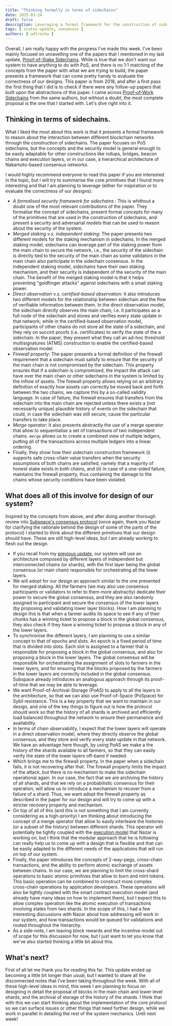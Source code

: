 ```yaml
---
title: "Thinking formally in terms of sidechains"
date: 2025-03-24
draft: false
description: Leveraging a formal framework for the construction of sidechains as a base for our design. 
tags: [ status-update, consensus ]
authors: [ adlrocha ]
---
```


Overall, I am really happy with the progress I've made this week. I've been mainly focused on unravelling one of the papers that I mentioned in my last update, [Proof-of-Stake Sidechains](https://eprint.iacr.org/2018/1239.pdf). While is true that we don't want our system to have anything to do with PoS, and there is no 1:1 matching of the concepts from the paper with what we are trying to build, the paper presents a framework that can come pretty handy to evaluate the correctness of our designs. This paper is from 2018, and after a first pass the first thing that I did is to check if there were any follow-up papers that built upon the abstractions of this paper. I came across [Proof-of-Work Sidechains](https://eprint.iacr.org/2018/1048.pdf) from the same authors, but without a doubt, the most complete proposal is the one that I started with. Let's dive right into it.

<!--more-->

## Thinking in terms of sidechains.
What I liked the most about this work is that it presents a formal framework to reason about the interaction between different blockchain networks through the construction of sidechains. The paper focuses on PoS sidechains, but the concepts and the security model is general enough to be easily adaptable for other constructions like rollups, bridges, beacon chains and execution layers, or in our case, a hierarchical architecture of Nakamoto-based consensus networks.

I would highly recommend everyone to read this paper if you are interested in the topic, but I will try to summarise the core primitives that I found more interesting and that I am planning to leverage (either for inspiration or to evaluate the correctness of our designs):
- *A formalised security framework for sidechains*
: This is whithout a doubt one of the most relevant contributions of the paper. They formalise the concept of sidechains, present formal concepts for many of the primitives that are used in the construction of sidechains, and present a security and adversarial models that can be used to reason about the security of the system.
- *Merged staking v.s. independent staking*: The paper presents two different models for the staking mechanism in sidechains. In the merged staking model, sidechains can leverage part of the staking power from the main chain to secure the network, i.e., the security of the sidechain is directly tied to the security of the main chain as some validators in the main chain also participate in the sidechain consensus. In the independent staking model, sidechains have their own staking mechanism, and their security is independent of the security of the main chain. The benefit of the merged staking model is that it helps preventing "goldfinger attacks" against sidechains with a small staking power. 
- *Direct observation v.s. certified-based observation*: It also introduces two different models for the relationship between sidechain and the flow of verifiable information between them. In the direct observation model, the sidechain directly observes the main chain, i.e. it participates as a full node of the sidechain and stores and verifies every state update in that network; while in the certified-based observation model, participants of other chains do not store all the state of a sidechain, and they rely on succint proofs (i.e. certificates) to verify the state of the a sidechain. In the paper, they present what they call an ad-hoc threshold multisignatures (ATMS) construction to enable the certified-based observation model.
- *Firewall property*: The paper presents a formal definition of the firewall requirement that a sidechain must satisfy to ensure that the security of the main chain is not compromised by the sidechain. This property ensures that if a sidechain is compromised, the impact the attack can have over the main chain or other sidechains in the system is limited by the inflow of assets. The firewall property allows relying on an arbitrary definition of exactly how assets can correctly be moved back and forth between the two chains, we capture this by a so-called validity language. In case of failure, the firewall ensures that transfers from the sidechain into the main chain are rejected unless there exists a (not necessarily unique) plausible history of events on the sidechain that could, in case the sidechain
was still secure, cause the particular transfers to take place.
- *Merge operator*: It also presents abstractly the use of a merge operator that allow to sequentialise a set of transactions of two independent chains. `merge` allows us to create a combined view of multiple ledgers, putting all of the transactions across multiple ledgers into a linear ordering.
- Finally, they show how their sidechain construction framework (i) supports safe cross-chain value transfers when the security assumptions of both chains are satisfied, namely that a majority of honest stake exists in both chains, and (ii) in case of a one-sided failure, maintains the firewall property, thus containing the damage to the chains whose security conditions have been violated.


## What does all of this involve for design of our system?
Inspired by the concepts from above, and after doing another thorough review into [Subspace's consensus protocol](https://subspace.github.io/protocol-specs/docs/consensus/consensus_chain) (once again, thank you Nazar for clarifying the rationale behind the design of some of the parts of the protocol) I started to think about the different primitives that our design should have. These are still high-level ideas, but I am already working to flesh out the design.
- If you recall from my [previous update](../2025-03-16-architecture-to-scale), our system will use an architecture composed by different layers of independent but interconnected chains (or shards), with the first layer being the global consensus (or main chain) responsible for orchestrating all the lower layers.
- We will adopt for our design an approach similar to the one presented for merged staking. All the farmers (we may also use consensus participants or validators to refer to them more abstractly) dedicate their power to secure the global consensus, and they are also randomly assigned to participant and secure the consensus of the lower layers (by proposing and validating lower layer blocks). How I am planning to design this is that when a farmer audits its space to see if any of their chunks has a winning ticket to propose a block in the global consensus, they also check if they have a winning ticket to propose a block in any of the lower layers. 
- To synchronise the different layers, I am planning to use a similar concept to that of epochs and slots. An epoch is a fixed period of time that is divided into slots. Each slot is assigned to a farmer that is responsible for proposing a block in the global consensus, and also for proposing a block in the lower layers. The global consensus will be responsible for orchestrating the assignment of slots to farmers in the lower layers, and for ensuring that the blocks proposed by the farmers in the lower layers are correctly included in the global consensus. Subspace already introduces an analogous approach through its proof-of-time that we may be able to leverage.
- We want Proof-of-Archival-Storage (PoAS) to apply to all the layers in the architecture, so that we can also use Proof-of-Space (PoSpace) for Sybil resistance. This is a key property that we want to maintain in our design, and one of the key things to figure out is how the protocol should work so that the history of all shards is archived and efficiently load balanced throughout the network to ensure their permanence and availability.
- In terms of chain observability, I expect that the lower layers will operate in a direct observation model, where they directly observe the global consensus, and they store and verify every state update in that network. We have an advantage here though, by using PoAS we make a the history of the shards available to all farmers, so that they can easily verify the state of the lower layers off-band if needed.
- Which brings me to the firewall property. In the paper when a sidechain fails, it is not recovering after that. The firewall property limits the impact of the attack, but there is no mechanism to make the sidechain operational again. In our case, the fact that we are archiving the history of all shards, and that we rely on a probabilistic consensus for their operation, will allow us to introduce a mechanism to recover from a failure of a shard. Thus, we want adopt the firewall property as described in the paper for our design and will try to come up with a stricter recovery property and mechanism.
- On top of all of this (and this is not something that I am currently considering as a high-priority) I am thinking about introducing the concept of a merge operator that allow to easily interleave the histories (or a subset of the history) between different shards. This operator will potentially be tightly coupled with the [execution model](https://abundance.build/book/Execution_environment/Contracts_overview.html) that Nazar is working on, but I think that the modular approach that he is following can really help us to come up with a design that is flexible and that can be easily adapted to the different needs of the applications that will run on top of our system.
- Finally, the paper introduces the concepts of 2-way-pegs, cross-chain transactions, and the ability to perform atomic exchange of assets between chains. In our case, we are planning to limit the cross-shard operations to basic atomic primitives that allow to burn and mint tokens. This basic operation can be combined to construct more complex cross-chain operations by application developers. These operations will also be tightly coupled with the smart contract execution model (and already have many ideas on how to implement them), but I expect this to allow complex operation like the atomic execution of transactions involving states from two shards. In the scope of this, I had a few interesting discussions with Nazar about how addressing will work in our system, and how transactions would be queued for validations and routed throughout the hierarchy. 
- As a side-note, I am leaving block rewards and the incentive model out of scope for this discussion for now, but I just want to let you know that we've also started thinking a little bit about this.

## What's next?
First of all let me thank you for reading this far. This update ended up becoming a little bit longer than usual, but I wanted to share all the disconnected notes that I've been taking throughout the week. With all of these high-level ideas in mind, this week I am planning to focus on designing in detail the proposal of blocks in the main chain and lower level shards, and the archival of storage of the history of the shards. I think that with this we can start thinking about the implementation of the core protocol so we can surface issues or other things that need further design, while we work in parallel in detailing the rest of the system mechanics. Until next week!